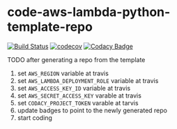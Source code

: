 # code-aws-lambda-python-template-repo

[![Build Status](https://travis-ci.org/masterbranch-io/fork-and-code-python.svg?branch=master)](https://travis-ci.org/masterbranch-io/fork-and-code-python)
[![codecov](https://codecov.io/gh/masterbranch-io/fork-and-code-python/branch/master/graph/badge.svg)](https://codecov.io/gh/masterbranch-io/fork-and-code-python)
[![Codacy Badge](https://api.codacy.com/project/badge/Grade/99d764fe6586436f82d34c8686405844)](https://www.codacy.com/gh/masterbranch-io/fork-and-code-python?utm_source=github.com&amp;utm_medium=referral&amp;utm_content=masterbranch-io/fork-and-code-python&amp;utm_campaign=Badge_Grade)


TODO after generating a repo from the template

1. set `AWS_REGION` variable at travis
1. set `AWS_LAMBDA_DEPLOYMENT_ROLE` variable at travis
1. set `AWS_ACCESS_KEY_ID` variable at travis
1. set `AWS_SECRET_ACCESS_KEY` varable at travis
1. set `CODACY_PROJECT_TOKEN` varable at tarvis
1. update badges to point to the newly generated repo
1. start coding
